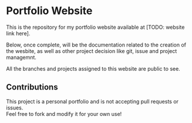 # Portfolio Website
This is the repository for my portfolio website available at [TODO: website link here]. 

Below, once complete, will be the documentation related to the creation of the wesbite, as well as other project decision like git, issue and project managemnt. 

All the branches and projects assigned to this website are public to see.

## Contributions
This project is a personal portfolio and is not accepting pull requests or issues.  
Feel free to fork and modify it for your own use!
